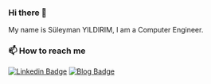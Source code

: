 ### Hi there 👋

My name is Süleyman YILDIRIM, I am a Computer Engineer.

### 📫 How to reach me

[![Linkedin Badge](https://img.shields.io/badge/linkedin-blue?style=for-the-badge&logo=linkedin)](https://www.linkedin.com/in/süleyman-yıldırım-b23242132/)
[![Blog Badge](https://img.shields.io/badge/-Blog-orange)](https://suleymanyildirim.com/)




<!--
**Suleymanyldrm/suleymanyldrm** is a ✨ _special_ ✨ repository because its `README.md` (this file) appears on your GitHub profile.

Here are some ideas to get you started:

- 🔭 I’m currently working on ...
- 🌱 I’m currently learning ...
- 👯 I’m looking to collaborate on ...
- 🤔 I’m looking for help with ...
- 💬 Ask me about ...
- 📫 How to reach me: ...
- 😄 Pronouns: ...
- ⚡ Fun fact: ...
-->
